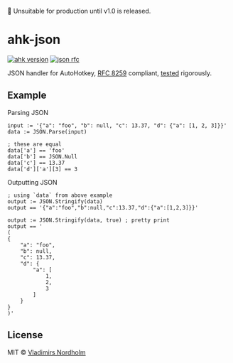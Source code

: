 🛑 Unsuitable for production until v1.0 is released.

# ahk-json
[![ahk version](https://img.shields.io/badge/AHK-2.0--beta.1-428B42)][ahk2.0-beta.1]
[![json rfc](https://img.shields.io/badge/RFC-8259-white)][rfc8259]

JSON handler for AutoHotkey, [RFC 8259][rfc8259] compliant, [tested][jsontest] rigorously.

## Example

Parsing JSON
```ahk
input := '{"a": "foo", "b": null, "c": 13.37, "d": {"a": [1, 2, 3]}}'
data := JSON.Parse(input)

; these are equal
data['a'] == 'foo'
data['b'] == JSON.Null
data['c'] == 13.37
data['d']['a'][3] == 3
```

Outputting JSON
```ahk
; using `data` from above example
output := JSON.Stringify(data)
output == '{"a":"foo","b":null,"c":13.37,"d":{"a":[1,2,3]}}'

output := JSON.Stringify(data, true) ; pretty print
output == '
(
{
    "a": "foo",
    "b": null,
    "c": 13.37,
    "d": {
        "a": [
            1,
            2,
            3
        ]
    }
}
)'

```

## License
MIT © [Vladimirs Nordholm](https://github.com/vladdeSV)

[ahk2.0-beta.1]: https://www.autohotkey.com/download/2.0/
[rfc8259]: https://datatracker.ietf.org/doc/html/rfc8259 "RFC 2859"
[jsontest]: https://github.com/nst/JSONTestSuite "JSON Test Suite"
